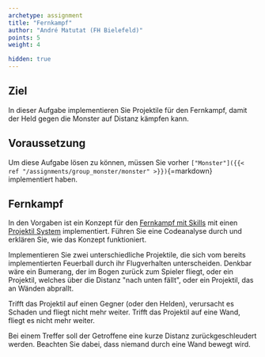 ```yaml
---
archetype: assignment
title: "Fernkampf"
author: "André Matutat (FH Bielefeld)"
points: 5
weight: 4

hidden: true
---
```



## Ziel

In dieser Aufgabe implementieren Sie Projektile für den Fernkampf, damit der Held gegen die Monster auf Distanz kämpfen kann.

## Voraussetzung

Um diese Aufgabe lösen zu können, müssen Sie vorher `["Monster"]({{< ref "/assignments/group_monster/monster" >}})`{=markdown} implementiert haben.

## Fernkampf

In den Vorgaben ist ein Konzept für den [Fernkampf mit Skills](https://github.com/Programmiermethoden/Dungeon/tree/master/game/src/ecs/components/skill) mit einen [Projektil System](https://github.com/Programmiermethoden/Dungeon/blob/master/game/src/ecs/systems/ProjectileSystem.java) implementiert.
Führen Sie eine Codeanalyse durch und erklären Sie, wie das Konzept funktioniert.

Implementieren Sie zwei unterschiedliche Projektile, die sich vom bereits implementierten Feuerball durch ihr Flugverhalten unterscheiden. Denkbar wäre ein Bumerang, der im Bogen zurück zum Spieler fliegt, oder ein Projektil, welches über die Distanz "nach unten fällt", oder ein Projektil, das an Wänden abprallt.

Trifft das Projektil auf einen Gegner (oder den Helden), verursacht es Schaden und fliegt nicht mehr weiter.
Trifft das Projektil auf eine Wand, fliegt es nicht mehr weiter.

Bei einem Treffer soll der Getroffene eine kurze Distanz zurückgeschleudert werden. Beachten Sie dabei, dass niemand durch eine Wand bewegt wird.


